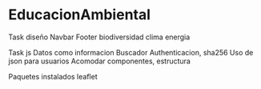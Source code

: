 # EducacionAmbiental

Task diseño
Navbar
Footer
biodiversidad
clima
energia

Task js
Datos como informacion
Buscador
Authenticacion, sha256
Uso de json para usuarios
Acomodar componentes, estructura

Paquetes instalados
leaflet

